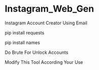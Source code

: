 # Instagram_Web_Gen
Instagram Account Creator Using Email

pip install requests

pip install names

Do Brute For Unlock Accounts

Modify This Tool According Your Use
